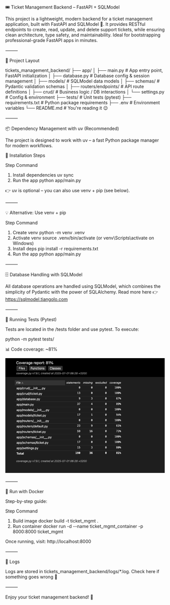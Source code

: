 🎟️ Ticket Management Backend – FastAPI + SQLModel

This project is a lightweight, modern backend for a ticket management application, built with FastAPI and SQLModel 🚀. It provides RESTful endpoints to create, read, update, and delete support tickets, while ensuring clean architecture, type safety, and maintainability. Ideal for bootstrapping professional-grade FastAPI apps in minutes.

⸻

📁 Project Layout

 tickets_management_backend/
 ├── app/
 │   ├── main.py             # App entry point, FastAPI initialization
 │   ├── database.py         # Database config & session management
 │   ├── models/              # SQLModel data models
 │   ├── schemas/             # Pydantic validation schemas
 │   ├── routers/endpoints/   # API route definitions
 │   ├── crud/                # Business logic / DB interactions
 │   └── settings.py         # Config & environment
 ├── tests/                 # Unit tests (pytest)
 ├── requirements.txt        # Python package requirements
 ├── .env                    # Environment variables
 └── README.md               # You're reading it 😉


⸻

📦 Dependency Management with uv (Recommended)

The project is designed to work with uv – a fast Python package manager for modern workflows.

🧪 Installation Steps

Step	Command
1. Install dependencies	uv sync
2. Run the app	python app/main.py

👉 uv is optional – you can also use venv + pip (see below).

⸻

💡 Alternative: Use venv + pip

Step	Command
1. Create venv	python -m venv .venv
2. Activate venv	source .venv/bin/activate (or venv\Scripts\activate on Windows)
3. Install deps	pip install -r requirements.txt
4. Run the app	python app/main.py


⸻

🗄️ Database Handling with SQLModel

All database operations are handled using SQLModel, which combines the simplicity of Pydantic with the power of SQLAlchemy. Read more here 👉 https://sqlmodel.tiangolo.com

⸻

🧪 Running Tests (Pytest)

Tests are located in the /tests folder and use pytest. To execute:

python -m pytest tests/

📊 Code coverage: ~81%

![Test coverage](assets/test_cov_img.png)

⸻

🐳 Run with Docker

Step-by-step guide:

Step	Command
1. Build image	docker build -t ticket_mgmt .
2. Run container	docker run -d --name ticket_mgmt_container -p 8000:8000 ticket_mgmt

Once running, visit: http://localhost:8000

⸻

📜 Logs

Logs are stored in tickets_management_backend/logs/*.log. Check here if something goes wrong 🧐

⸻

Enjoy your ticket management backend! 🎉